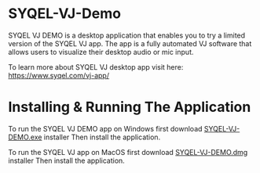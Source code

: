 # SYQEL-VJ-Demo
SYQEL VJ DEMO is a desktop application that enables you to try a limited version of the SYQEL VJ app. The app is a fully automated VJ software that allows users to visualize their desktop audio or mic input. 

To learn more about SYQEL VJ desktop app visit here: https://www.syqel.com/vj-app/

# Installing & Running The Application
To run the SYQEL VJ DEMO app on Windows first download [SYQEL-VJ-DEMO.exe](https://github.com/SYQEL/SYQEL-VJ-DEMO/releases/download/v2.5.0/SYQEL-VJ-DEMO-Setup.2.5.0.exe) installer
Then install the application.

To run the SYQEL VJ app on MacOS first download [SYQEL-VJ-DEMO.dmg](https://github.com/SYQEL/SYQEL-VJ-DEMO/releases/download/v2.5.0/SYQEL.VJ.DEMO.dmg) installer
Then install the application.
